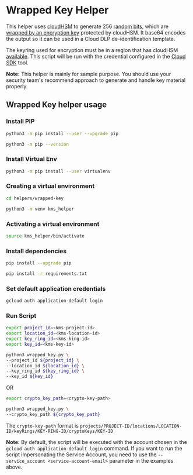 # Wrapped Key Helper

This helper uses [cloudHSM](https://cloud.google.com/kms/docs/hsm#create-a-key) to generate 256 [random bits](https://cloud.google.com/kms/docs/generate-random), which are [wrapped by an encryption key](https://cloud.google.com/kms/docs/encrypt-decrypt) protected by cloudHSM.
It base64 encodes the output so it can be used in a Cloud DLP de-identification template.

The keyring used for encryption must be in a region that has cloudHSM [available](https://cloud.google.com/kms/docs/locations#regional:).
This script will be run with the credential configured in the [Cloud SDK](https://cloud.google.com/sdk/docs/authorizing#authorizing_with_a_user_account) tool.

__Note:__ This helper is mainly for sample purpose. You should use your security team's recommend approach to generate and handle key material properly.

## Wrapped Key helper usage

### Install PIP

```sh
python3 -m pip install --user --upgrade pip

python3 -m pip --version
```

### Install Virtual Env

```sh
python3 -m pip install --user virtualenv
```

### Creating a virtual environment

```sh
cd helpers/wrapped-key

python3 -m venv kms_helper
```

### Activating a virtual environment

```sh
source kms_helper/bin/activate
```

### Install dependencies

```sh
pip install --upgrade pip

pip install -r requirements.txt
```

### Set default application credentials

```sh
gcloud auth application-default login
```

### Run Script

```sh
export project_id=<kms-project-id>
export location_id=<kms-location-id>
export key_ring_id=<kms-king-id>
export key_id=<kms-key-id>

python3 wrapped_key.py \
--project_id ${project_id} \
--location_id ${location_id} \
--key_ring_id ${key_ring_id} \
--key_id ${key_id}
```

OR

```sh
export crypto_key_path=<crypto-key-path>

python3 wrapped_key.py \
--crypto_key_path ${crypto_key_path}
```

The `crypto-key-path` format is `projects/PROJECT-ID/locations/LOCATION-ID/keyRings/KEY-RING-ID/cryptoKeys/KEY-ID`

**Note:** By default, the script will be executed with the account chosen in the `gcloud auth application-default login` command. If you want to run the script impersonating the Service Account, you need to use the `--service_account <service-account-email>` parameter in the examples above.

